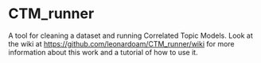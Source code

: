 # CTM_runner
A tool for cleaning a dataset and running Correlated Topic Models.
Look at the wiki at https://github.com/leonardoam/CTM_runner/wiki for more information about this work and a tutorial of how to use it.
